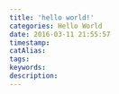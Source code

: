```yaml
---
title: 'hello world!'
categories: Hello World
date: 2016-03-11 21:55:57
timestamp:
catAlias:
tags:
keywords:
description:
---
```

